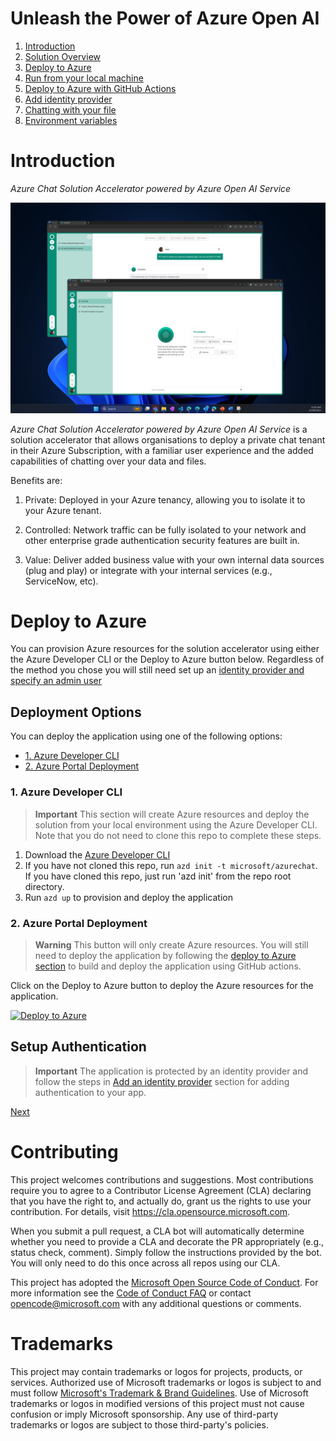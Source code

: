 # Unleash the Power of Azure Open AI

1. [Introduction](#introduction)
1. [Solution Overview](/docs/1-introduction.md)
1. [Deploy to Azure](#deploy-to-azure)
1. [Run from your local machine](/docs/3-run-locally.md)
1. [Deploy to Azure with GitHub Actions](/docs/4-deploy-to-azure.md)
1. [Add identity provider](/docs/5-add-identity.md)
1. [Chatting with your file](/docs/6-chat-over-file.md)
1. [Environment variables](/docs/7-environment-variables.md)

# Introduction

_Azure Chat Solution Accelerator powered by Azure Open AI Service_

![](/images/intro.png)

_Azure Chat Solution Accelerator powered by Azure Open AI Service_ is a solution accelerator that allows organisations to deploy a private chat tenant in their Azure Subscription, with a familiar user experience and the added capabilities of chatting over your data and files.

Benefits are:

1. Private: Deployed in your Azure tenancy, allowing you to isolate it to your Azure tenant.

2. Controlled: Network traffic can be fully isolated to your network and other enterprise grade authentication security features are built in.

3. Value: Deliver added business value with your own internal data sources (plug and play) or integrate with your internal services (e.g., ServiceNow, etc).

# Deploy to Azure

You can provision Azure resources for the solution accelerator using either the Azure Developer CLI or the Deploy to Azure button below. Regardless of the method you chose you will still need set up an [identity provider and specify an admin user](./5-add-identity.md)

## Deployment Options

You can deploy the application using one of the following options:

- [1. Azure Developer CLI](#azure-developer-cli)
- [2. Azure Portal Deployment](#azure-portal-deployment)

### 1. Azure Developer CLI

> **Important**
> This section will create Azure resources and deploy the solution from your local environment using the Azure Developer CLI. Note that you do not need to clone this repo to complete these steps.

1. Download the [Azure Developer CLI](https://learn.microsoft.com/en-us/azure/developer/azure-developer-cli/overview)
1. If you have not cloned this repo, run `azd init -t microsoft/azurechat`. If you have cloned this repo, just run 'azd init' from the repo root directory.
1. Run `azd up` to provision and deploy the application

### 2. Azure Portal Deployment

> **Warning**
> This button will only create Azure resources. You will still need to deploy the application by following the [deploy to Azure section](./azurechat/docs/4-deploy-to-azure.md) to build and deploy the application using GitHub actions.

Click on the Deploy to Azure button to deploy the Azure resources for the application.

[![Deploy to Azure](https://aka.ms/deploytoazurebutton)](https://aka.ms/anzappazurechatgpt)

## Setup Authentication

> **Important**
> The application is protected by an identity provider and follow the steps in [Add an identity provider](./azurechat/docs/5-add-identity.md) section for adding authentication to your app.

[Next](./docs/1-introduction.md)

# Contributing

This project welcomes contributions and suggestions. Most contributions require you to agree to a
Contributor License Agreement (CLA) declaring that you have the right to, and actually do, grant us
the rights to use your contribution. For details, visit https://cla.opensource.microsoft.com.

When you submit a pull request, a CLA bot will automatically determine whether you need to provide
a CLA and decorate the PR appropriately (e.g., status check, comment). Simply follow the instructions
provided by the bot. You will only need to do this once across all repos using our CLA.

This project has adopted the [Microsoft Open Source Code of Conduct](https://opensource.microsoft.com/codeofconduct/).
For more information see the [Code of Conduct FAQ](https://opensource.microsoft.com/codeofconduct/faq/) or
contact [opencode@microsoft.com](mailto:opencode@microsoft.com) with any additional questions or comments.

# Trademarks

This project may contain trademarks or logos for projects, products, or services. Authorized use of Microsoft
trademarks or logos is subject to and must follow
[Microsoft's Trademark & Brand Guidelines](https://www.microsoft.com/en-us/legal/intellectualproperty/trademarks/usage/general).
Use of Microsoft trademarks or logos in modified versions of this project must not cause confusion or imply Microsoft sponsorship.
Any use of third-party trademarks or logos are subject to those third-party's policies.

